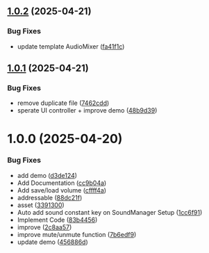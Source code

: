 ## [1.0.2](https://github.com/Unity-UPM-Packages/Sound-Manager/compare/v1.0.1...v1.0.2) (2025-04-21)


### Bug Fixes

* update template AudioMixer ([fa41f1c](https://github.com/Unity-UPM-Packages/Sound-Manager/commit/fa41f1cd0f9de649034f403894def4dae39a17b3))

## [1.0.1](https://github.com/Unity-UPM-Packages/Sound-Manager/compare/v1.0.0...v1.0.1) (2025-04-21)


### Bug Fixes

* remove duplicate file ([7462cdd](https://github.com/Unity-UPM-Packages/Sound-Manager/commit/7462cdd2d900501c877de9172bb7c545404534c6))
* sperate UI controller + improve demo ([48b9d39](https://github.com/Unity-UPM-Packages/Sound-Manager/commit/48b9d39c234ba8c8212bbe789a374dc968bd81a7))

# 1.0.0 (2025-04-20)


### Bug Fixes

* add demo ([d3de124](https://github.com/Unity-UPM-Packages/Sound-Manager/commit/d3de124fe2ec1d2b985706a1c653f8cb2499fb55))
* Add Documentation ([cc9b04a](https://github.com/Unity-UPM-Packages/Sound-Manager/commit/cc9b04a08a6a47fa023a241debf5378fdce18e72))
* Add save/load volume ([cffff4a](https://github.com/Unity-UPM-Packages/Sound-Manager/commit/cffff4a9963ef2cbe8e851c0d641a3d35bf28016))
* addressable ([88dc21f](https://github.com/Unity-UPM-Packages/Sound-Manager/commit/88dc21f653d8f1956194ee3952a8804a9d7d90fd))
* asset ([3391300](https://github.com/Unity-UPM-Packages/Sound-Manager/commit/3391300bd65a0c9458f669ae7f3495be50d00f6c))
* Auto add sound constant key on SoundManager Setup ([1cc6f91](https://github.com/Unity-UPM-Packages/Sound-Manager/commit/1cc6f91074f6f4d8be6e295bff6a8290ba5ef25c))
* Implement Code ([83b4456](https://github.com/Unity-UPM-Packages/Sound-Manager/commit/83b44565b4fb8f19aed5593aa955b501134b7842))
* improve ([2c8aa57](https://github.com/Unity-UPM-Packages/Sound-Manager/commit/2c8aa57f7e152b295999d03018da52895fd75ce9))
* improve mute/unmute function ([7b6edf9](https://github.com/Unity-UPM-Packages/Sound-Manager/commit/7b6edf99e95df2052e4be7880d47ff8e1a1fc961))
* update demo ([456886d](https://github.com/Unity-UPM-Packages/Sound-Manager/commit/456886d48f1c89858b8c7d41f34a579cc6c536a4))
